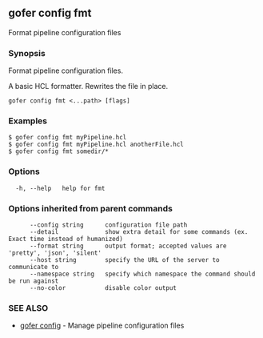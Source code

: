 ## gofer config fmt

Format pipeline configuration files

### Synopsis

Format pipeline configuration files.

A basic HCL formatter. Rewrites the file in place.

```
gofer config fmt <...path> [flags]
```

### Examples

```
$ gofer config fmt myPipeline.hcl
$ gofer config fmt myPipeline.hcl anotherFile.hcl
$ gofer config fmt somedir/*
```

### Options

```
  -h, --help   help for fmt
```

### Options inherited from parent commands

```
      --config string      configuration file path
      --detail             show extra detail for some commands (ex. Exact time instead of humanized)
      --format string      output format; accepted values are 'pretty', 'json', 'silent'
      --host string        specify the URL of the server to communicate to
      --namespace string   specify which namespace the command should be run against
      --no-color           disable color output
```

### SEE ALSO

- [gofer config](gofer_config.md) - Manage pipeline configuration files
